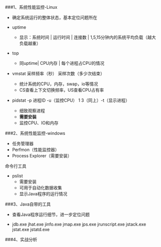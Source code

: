 ###1、系统性能监控-Linux
- 确定系统运行的整体状态，基本定位问题所在

- uptime
	* 显示：系统时间 | 运行时间 | 连接数 | 1,5,15分钟内的系统平均负载（越大负载越重）
- top
	* 同uptime| CPU内存 | 每个进程占CPU的情况
- vmstat 采样频率（秒） 采样次数（多少次结束）
	* 统计系统的CPU，内存，swap，io等情况
	* CS查看上下文切换频率，US查看CPU占有率
- pidstat -p 进程ID -u（监控CPU） 1 3（同上）-t（显示进程）
	* 细致观察进程
	* **需要安装**
	* 监控CPU、IO和内存

###2、系统性能监控-windows
* 任务管理器
* Perfmon（性能监控器）
* Process Explorer（需要安装）

命令行工具
* pslist
	* 需要安装
	* 可用于自动化数据收集
	* 显示Java程序的运行情况

###3、Java自带的工具
- 查看Java程序运行细节，进一步定位问题

* jdb.exe jhat.exe jinfo.exe jmap.exe jps.exe jrunscript.exe jstack.exe jstat.exe jstatd.exe

###4、实战分析

